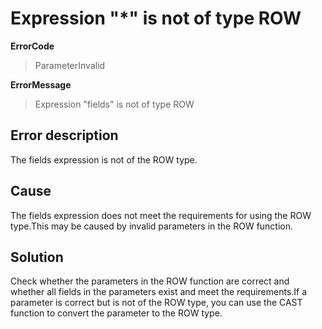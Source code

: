 # Expression "\*" is not of type ROW

**ErrorCode**

> ParameterInvalid

**ErrorMessage**

> Expression "fields" is not of type ROW

## Error description

The fields expression is not of the ROW type.

## Cause

The fields expression does not meet the requirements for using the ROW type.This may be caused by invalid parameters in the ROW function.

## Solution

Check whether the parameters in the ROW function are correct and whether all fields in the parameters exist and meet the requirements.If a parameter is correct but is not of the ROW type, you can use the CAST function to convert the parameter to the ROW type.

